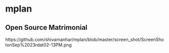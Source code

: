 # mplan
<h2> Open Source Matrimonial </h2>
https://github.com/shivamanhar/mplan/blob/master/screen_shot/ScreenShotonSep%2023rdat02-13PM.png
